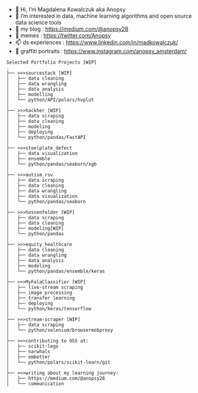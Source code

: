 - 👋 Hi, I’m Magdalena Kowalczuk aka Anopsy
- 👀 I’m interested in data, machine learning algorithms and open source data science tools
- 🌱 my blog : https://medium.com/@anopsy28
- 🌱 memes : https://twitter.com/Anopsy
- 📫 ds experiences : https://www.linkedin.com/in/madkowalczuk/
- 💞️ graffiti portraits : https://www.instagram.com/anopsy_amsterdam/ 

```
Selected Portfolio Projects [WIP]
.
├── >>>sourcestack [WIP] 
│   ├── data cleaning
│   ├── data wrangling
│   ├── data analysis
│   ├── modelling
│   └── python/API/polars/hvplot
│
├── >>>hackher [WIP]
│   ├── data scraping
│   ├── data cleaning
│   ├── modeling
│   ├── deploying
│   └── python/pandas/FastAPI
│
├── >>>steelplate_defect
│   ├── data visualization
│   ├── ensemble
│   └── python/pandas/seaborn/xgb
│
├── >>>autism_rsv
│   ├── data scraping
│   ├── data cleaning
│   ├── data wrangling
│   ├── data visualization
│   └── python/pandas/seaborn
│
├── >>>hossenfelder [WIP]
│   ├── data scraping
│   ├── data cleaning
│   ├── modeling[WIP]
│   └── python/pandas
│
├── >>>equity_healthcare
│   ├── data cleaning
│   ├── data wrangling
│   ├── data analysis
│   ├── modeling
│   └── python/pandas/ensemble/keras
│
├── >>>MyFalaClassifier [WIP]
│   ├── live-stream scraping
│   ├── image processing
│   ├── transfer learning
│   ├── deploying
│   └── python/keras/tensorflow
│
├── >>>stream-scraper [WIP]
│   ├── data scraping
│   └── python/selenium/browsermobproxy
│
├── >>>contributing to OSS at:
│   ├── scikit-lego
│   ├── narwhals
│   ├── embetter
│   └── python/polars/scikit-learn/git
│
├── >>>writing about my learning journey:
│   ├── https://medium.com/@anopsy28
│   └── communication

```
<!---
anopsy/anopsy is a ✨ special ✨ repository because its `README.md` (this file) appears on your GitHub profile.
You can click the Preview link to take a look at your changes.
--->
